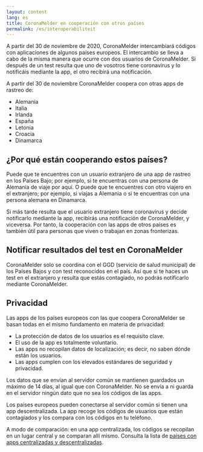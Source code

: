 ```yaml
---
layout: content
lang: es
title: CoronaMelder en cooperación con otros países
permalink: /es/interoperabiliteit
---
```

A partir del 30 de noviembre de 2020, CoronaMelder intercambiará códigos con aplicaciones de algunos países europeos. El intercambio se lleva a cabo de la misma manera que ocurre con dos usuarios de CoronaMelder. Si después de un test resulta que uno de vosotros tiene coronavirus y lo notificáis mediante la app, el otro recibirá una notificación.

A partir del 30 de noviembre CoronaMelder coopera con otras apps de rastreo de:

- Alemania
- Italia
- Irlanda
- España
- Letonia
- Croacia
- Dinamarca

## ¿Por qué están cooperando estos países?

Puede que te encuentres con un usuario extranjero de una app de rastreo en los Países Bajo; por ejemplo, si te encuentras con una persona de Alemania de viaje por aquí. O puede que te encuentres con otro viajero en el extranjero; por ejemplo, si viajas a Alemania o si te encuentras con una persona alemana en Dinamarca. 

Si más tarde resulta que el usuario extranjero tiene coronavirus y decide notificarlo mediante la app, recibirás una notificación de CoronaMelder, y viceversa. Por tanto, la cooperación con las apps de otros países es también útil para personas que viven o trabajan en zonas fronterizas.

## Notificar resultados del test en CoronaMelder

CoronaMelder solo se coordina con el GGD (servicio de salud municipal) de los Países Bajos y con test reconocidos en el país. Así que si te haces un test en el extranjero y resulta que estás contagiado, no podrás notificarlo mediante CoronaMelder.

## Privacidad

Las apps de los países europeos con las que coopera CoronaMelder se basan todas en el mismo fundamento en materia de privacidad:

- La protección de datos de los usuarios es el requisito clave.
- El uso de la app es totalmente voluntario.
- Las apps no recopilan datos de localización; es decir, no saben dónde están los usuarios.
- Las apps cumplen con los elevados estándares de seguridad y privacidad.

Los datos que se envían al servidor común se mantienen guardados un máximo de 14 días, al igual que con CoronaMelder. No se envía a ni guarda en el servidor ningún dato que no sea los códigos de las apps.

Los países europeos pueden conectarse al servidor común si tienen una app descentralizada. La app recoge los códigos de usuarios que están contagiados y los compara con los códigos en tu teléfono.

A modo de comparación: en una app centralizada, los códigos se recopilan en un lugar central y se comparan allí mismo. Consulta la lista de [países con apps centralizadas y descentralizadas](https://ec.europa.eu/info/live-work-travel-eu/health/coronavirus-response/travel-during-coronavirus-pandemic/how-tracing-and-warning-apps-can-help-during-pandemic_en).
